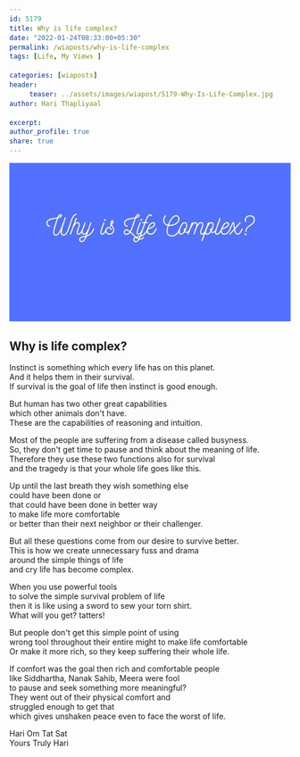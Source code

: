 ```yaml
--- 
id: 5179 
title: Why is life complex?
date: "2022-01-24T08:33:00+05:30"
permalink: /wiaposts/why-is-life-complex
tags: [Life, My Views ]    

categories: [wiaposts] 
header:
     teaser: ../assets/images/wiapost/5179-Why-Is-Life-Complex.jpg
author: Hari Thapliyaal 

excerpt:  
author_profile: true 
share: true 
---
```


![Why is life complex?](../assets/images/wiapost/5179-Why-Is-Life-Complex.jpg)     
   
## Why is life complex?   
   
Instinct is something which every life has on this planet.     
And it helps them in their survival.     
If survival is the goal of life then instinct is good enough.    
    
But human has two other great capabilities     
which other animals don't have.     
These are the capabilities of reasoning and intuition.    
    
Most of the people are suffering from a disease called busyness.     
So, they don't get time to pause and think about the meaning of life.    
Therefore they use these two functions also for survival     
and the tragedy is that your whole life goes like this.     
    
Up until the last breath they wish something else     
could have been done or     
that could have been done in better way    
to make life more comfortable     
or better than their next neighbor or their challenger.     
    
But all these questions come from our desire to survive better.     
This is how we create unnecessary fuss and drama     
around the simple things of life     
and cry life has become complex.    
    
When you use powerful tools     
to solve the simple survival problem of life     
then it is like using a sword to sew your torn shirt.     
What will you get? tatters!    
    
But people don't get this simple point of using     
wrong tool throughout their entire might to make life comfortable     
Or make it more rich, so they keep suffering their whole life.    
    
If comfort was the goal then rich and comfortable people     
like Siddhartha, Nanak Sahib, Meera were fool     
to pause and seek something more meaningful?     
They went out of their physical comfort and     
struggled enough to get that     
which gives unshaken peace even to face the worst of life.    
    
Hari Om Tat Sat     
Yours Truly Hari    
